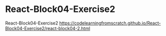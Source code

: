 # React-Block04-Exercise2
React-Block04-Exercise2 https://codelearningfromscratch.github.io/React-Block04-Exercise2/react-block04-2.html
